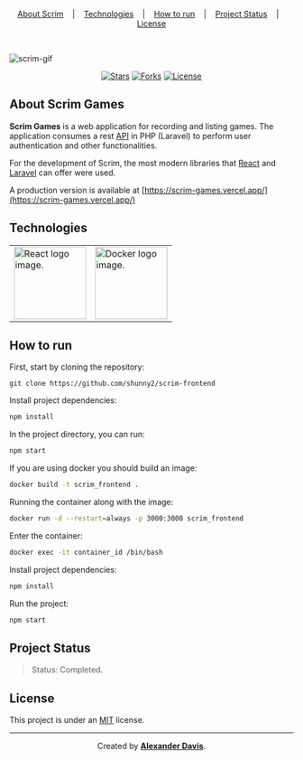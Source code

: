 <p align="center">
  <a href="#about-scrim">About Scrim</a>
  &nbsp;&nbsp;&nbsp;|&nbsp;&nbsp;&nbsp;
  <a href="#technologies">Technologies</a>
  &nbsp;&nbsp;&nbsp;|&nbsp;&nbsp;&nbsp;
  <a href="#how-to-run">How to run</a>
  &nbsp;&nbsp;&nbsp;|&nbsp;&nbsp;&nbsp;
  <a href="#project-status">Project Status</a>
  &nbsp;&nbsp;&nbsp;|&nbsp;&nbsp;&nbsp;
  <a href="#license">License</a>
</p>

</br>

![scrim-gif](https://user-images.githubusercontent.com/72872854/196009205-08586170-6500-4d86-b1ea-8b10faea8190.gif)

<p align="center">
  <a href="https://img.shields.io/github/stars/shunny2/scrim-frontend?style=social"><img src="https://img.shields.io/github/stars/shunny2/scrim-frontend?style=social" alt="Stars"></a>
  <a href="https://img.shields.io/github/forks/shunny2/scrim-frontend?style=social"><img src="https://img.shields.io/github/forks/shunny2/scrim-frontend?style=social" alt="Forks"></a>
  <a href="https://img.shields.io/github/license/shunny2/scrim-frontend"><img src="https://img.shields.io/github/license/shunny2/scrim-frontend" alt="License"></a>
</p>

## About Scrim Games

<b>Scrim Games</b> is a web application for recording and listing games. The application consumes a rest [API](https://github.com/shunny2/scrim-backend) in PHP (Laravel) to perform user authentication and other functionalities.

For the development of Scrim, the most modern libraries that [React](https://reactjs.org/) and [Laravel](https://laravel.com/) can offer were used.

A production version is available at [https://scrim-games.vercel.app/](https://scrim-games.vercel.app/)

## Technologies

<table>
  <thead>
  </thead>
  <tbody>
    <td>
      <a href="https://reactjs.org/" title="React"><img width="128" height="128" src="https://cdn.worldvectorlogo.com/logos/react-2.svg" alt="React logo image." /></a>
    </td>
    <td>
      <a href="https://www.docker.com/" title="Docker"><img width="128" height="128" src="https://cdn.worldvectorlogo.com/logos/docker.svg" alt="Docker logo image." /></a>
    </td>
  </tbody>
</table>

## How to run

First, start by cloning the repository:
```shell
git clone https://github.com/shunny2/scrim-frontend
```

Install project dependencies:
```bash
npm install
```

In the project directory, you can run:
```bash
npm start
```

If you are using docker you should build an image:
```bash
docker build -t scrim_frontend .
```

Running the container along with the image:
```bash
docker run -d --restart=always -p 3000:3000 scrim_frontend
```

Enter the container:
```bash
docker exec -it container_id /bin/bash
```

Install project dependencies:
```bash
npm install
```

Run the project:
```bash
npm start
```

## Project Status

> Status: Completed.

## License

This project is under an [MIT](https://opensource.org/licenses/MIT) license.

<hr></hr>

<p align="center">Created by <a href="https://github.com/shunny2"><b>Alexander Davis</b><a/>.</p>
